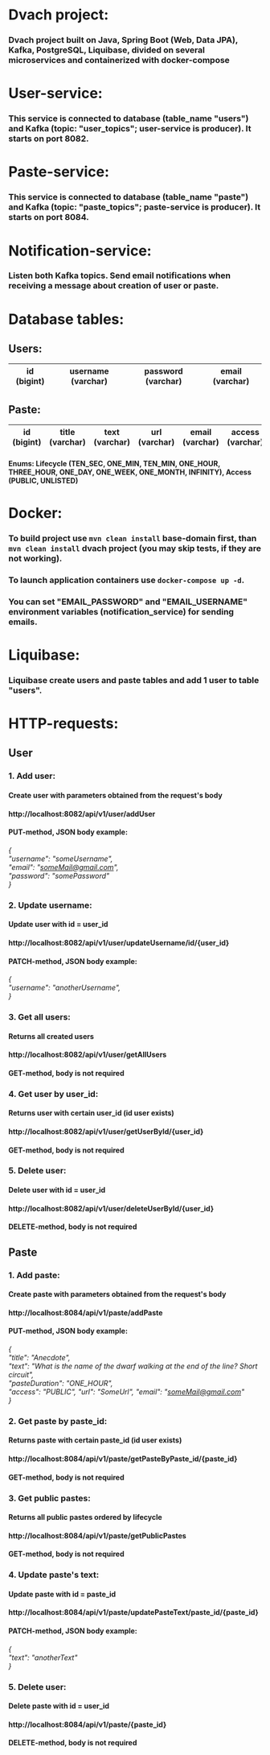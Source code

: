 # Dvach project:
### Dvach project built on Java, Spring Boot (Web, Data JPA), Kafka, PostgreSQL, Liquibase, divided on several microservices and containerized with docker-compose

# User-service:
### This service is connected to database (table_name "users") and Kafka (topic: "user_topics"; user-service is producer). It starts on port 8082.

# Paste-service:
### This service is connected to database (table_name "paste") and Kafka (topic: "paste_topics"; paste-service is producer). It starts on port 8084.

# Notification-service:
### Listen both Kafka topics. Send email notifications when receiving a message about creation of user or paste.

# Database tables:

## Users:

| id (bigint) | username (varchar) | password (varchar) | email (varchar) |
|-------------|--------------------|--------------------|-----------------|

## Paste:

| id (bigint) | title (varchar) | text (varchar) | url (varchar) | email (varchar) | access (varchar) | lifecycle (varchar) | expired_time (timestamp) |
|-------------|-----------------|----------------|---------------|-----------------|------------------|---------------------|--------------------------|

#### Enums: Lifecycle (TEN_SEC, ONE_MIN, TEN_MIN, ONE_HOUR, THREE_HOUR, ONE_DAY, ONE_WEEK, ONE_MONTH, INFINITY), Access (PUBLIC, UNLISTED)


# Docker:
### To build project use `mvn clean install` base-domain first, than `mvn clean install` dvach project (you may skip tests, if they are not working).
### To launch application containers use `docker-compose up -d`.
### You can set "EMAIL_PASSWORD" and "EMAIL_USERNAME" environment variables (notification_service) for sending emails. 

# Liquibase:
### Liquibase create users and paste tables and add 1 user to table "users".

# HTTP-requests:
## User
### **1. Add user:**
#### Create user with parameters obtained from the request's body
#### http://localhost:8082/api/v1/user/addUser
#### PUT-method, JSON body example:
_{  
"username": "someUsername",  
"email": "someMail@gmail.com",  
"password": "somePassword"  
}_
### **2. Update username:**
#### Update user with id = user_id
####  http://localhost:8082/api/v1/user/updateUsername/id/{user_id}
#### PATCH-method, JSON body example:
_{  
"username": "anotherUsername",   
}_
### **3. Get all users:**
#### Returns all created users
#### http://localhost:8082/api/v1/user/getAllUsers
#### GET-method, body is not required
### **4. Get user by user_id:**
#### Returns user with certain user_id (id user exists)
#### http://localhost:8082/api/v1/user/getUserById/{user_id}
#### GET-method, body is not required
### **5. Delete user:**
#### Delete user with id = user_id
#### http://localhost:8082/api/v1/user/deleteUserById/{user_id}
#### DELETE-method, body is not required

## Paste
### **1. Add paste:**
#### Create paste with parameters obtained from the request's body
#### http://localhost:8084/api/v1/paste/addPaste
#### PUT-method, JSON body example:

_{  
"title": "Anecdote",  
"text": "What is the name of the dwarf walking at the end of the line?
Short circuit",  
"pasteDuration": "ONE_HOUR",  
"access": "PUBLIC",
"url": "SomeUrl",
"email": "someMail@gmail.com"   
}_
### **2. Get paste by paste_id:**
#### Returns paste with certain paste_id (id user exists)
#### http://localhost:8084/api/v1/paste/getPasteByPaste_id/{paste_id}
#### GET-method, body is not required
### **3. Get public pastes:**
#### Returns all public pastes ordered by lifecycle
#### http://localhost:8084/api/v1/paste/getPublicPastes
#### GET-method, body is not required
### **4. Update paste's text:**
#### Update paste with id = paste_id
#### http://localhost:8084/api/v1/paste/updatePasteText/paste_id/{paste_id}
#### PATCH-method, JSON body example:
_{  
"text": "anotherText"   
}_
### **5. Delete user:**
#### Delete paste with id = user_id
#### http://localhost:8084/api/v1/paste/{paste_id}
#### DELETE-method, body is not required


